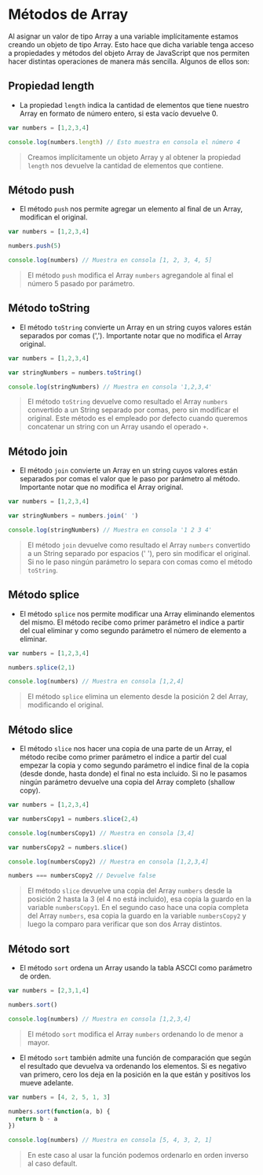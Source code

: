 #	Métodos de Array

Al asignar un valor de tipo Array a una variable implícitamente estamos creando un objeto de tipo Array. Esto hace que dicha variable tenga acceso a propiedades y métodos del objeto Array de JavaScript que nos permiten hacer distintas operaciones de manera más sencilla. Algunos de ellos son:

## Propiedad length

- La propiedad `length` indica la cantidad de elementos que tiene nuestro Array en formato de número entero, si esta vacío devuelve 0.

```js
var numbers = [1,2,3,4]

console.log(numbers.length) // Esto muestra en consola el número 4
```

> Creamos implícitamente un objeto Array y al obtener la propiedad `length` nos devuelve la cantidad de elementos que contiene.

## Método push

- El método `push` nos permite agregar un elemento al final de un Array, modifican el original.

```js
var numbers = [1,2,3,4]

numbers.push(5)

console.log(numbers) // Muestra en consola [1, 2, 3, 4, 5]
```

> El método `push` modifica el Array `numbers` agregandole al final el número 5 pasado por parámetro.

## Método toString

- El método `toString` convierte un Array en un string cuyos valores están separados por comas (','). Importante notar que no modifica el Array original.

```js
var numbers = [1,2,3,4]

var stringNumbers = numbers.toString()

console.log(stringNumbers) // Muestra en consola '1,2,3,4'
```

> El método `toString` devuelve como resultado el Array `numbers` convertido a un String separado por comas, pero sin modificar el original. Este método es el empleado por defecto cuando queremos concatenar un string con un Array usando el operado `+`.

## Método join

- El método `join` convierte un Array en un string cuyos valores están separados por comas el valor que le paso por parámetro al método. Importante notar que no modifica el Array original.

```js
var numbers = [1,2,3,4]

var stringNumbers = numbers.join(' ')

console.log(stringNumbers) // Muestra en consola '1 2 3 4'
```

> El método `join` devuelve como resultado el Array `numbers` convertido a un String separado por espacios (' '), pero sin modificar el original. Si no le paso ningún parámetro lo separa con comas como el método `toString`.

## Método splice

- El método `splice` nos permite modificar una Array eliminando elementos del mismo. El método recibe como primer parámetro el indice a partir del cual eliminar y como segundo parámetro el número de elemento a eliminar.

```js
var numbers = [1,2,3,4]

numbers.splice(2,1)

console.log(numbers) // Muestra en consola [1,2,4]
```

> El método `splice` elimina un elemento desde la posición 2 del Array, modificando el original.


## Método slice

- El método `slice` nos hacer una copia de una parte de un Array, el método recibe como primer parámetro el indice a partir del cual empezar la copia y como segundo parámetro el indice final de la copia (desde donde, hasta donde) el final no esta incluido. Si no le pasamos ningún parámetro devuelve una copia del Array completo (shallow copy).

```js
var numbers = [1,2,3,4]

var numbersCopy1 = numbers.slice(2,4)

console.log(numbersCopy1) // Muestra en consola [3,4]

var numbersCopy2 = numbers.slice()

console.log(numbersCopy2) // Muestra en consola [1,2,3,4]

numbers === numbersCopy2 // Devuelve false
```

> El método `slice` devuelve una copia del Array `numbers` desde la posición 2 hasta la 3 (el 4 no está incluido), esa copia la guardo en la variable `numbersCopy1`. En el segundo caso hace una copia completa del Array `numbers`, esa copia la guardo en la variable `numbersCopy2` y luego la comparo para verificar que son dos Array distintos.


## Método sort

- El método `sort` ordena un Array usando la tabla ASCCI como parámetro de orden.

```js
var numbers = [2,3,1,4]

numbers.sort()

console.log(numbers) // Muestra en consola [1,2,3,4]
```

> El método `sort` modifica el Array `numbers` ordenando lo de menor a mayor.

- El método `sort` también admite una función de comparación que según el resultado que devuelva va ordenando los elementos. Si es negativo van primero, cero los deja en la posición en la que están y positivos los mueve adelante.

```js
var numbers = [4, 2, 5, 1, 3]

numbers.sort(function(a, b) {
  return b - a
})

console.log(numbers) // Muestra en consola [5, 4, 3, 2, 1]
```

> En este caso al usar la función podemos ordenarlo en orden inverso al caso default.

